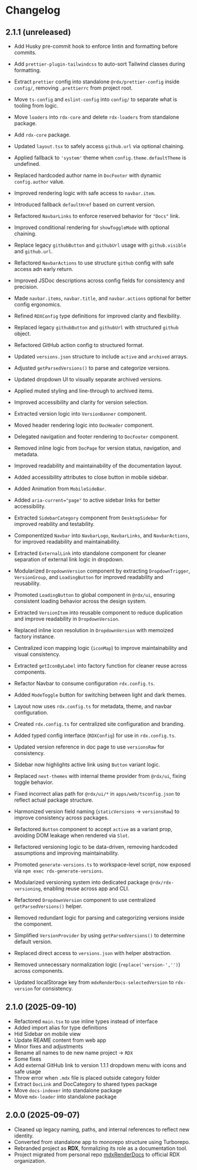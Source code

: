 # Changelog

## 2.1.1 (unreleased)

- Add Husky pre-commit hook to enforce lintin and formatting before commits.
- Add `prettier-plugin-tailwindcss` to auto-sort Tailwind classes during formatting.
- Extract `prettier` config into standalone `@rdx/prettier-config` inside `config/`, removing `.prettierrc` from project root.
- Move `ts-config` and `eslint-config` into `config/` to separate what is tooling from logic.
- Move `loaders` into `rdx-core` and delete `rdx-loaders` from standalone package.
- Add `rdx-core` package.
- Updated `layout.tsx` to safely access `github.url` via optional chaining.
- Applied fallback to `'system'` theme when `config.theme.defaultTheme` is undefined.
- Replaced hardcoded author name in `DocFooter` with dynamic `config.author` value.
- Improved rendering logic with safe access to `navbar.item`.
- Introduced fallback `defaultHref` based on current version.
- Refactored `NavbarLinks` to enforce reserved behavior for `"Docs"` link.
- Improved conditional rendering for `showToggleMode` with optional chaining.
- Replace legacy `githubButton` and `githubUrl` usage with `github.visible` and `github.url`.
- Refactored `NavbarActions` to use structure `github` config with safe access adn early return.
- Improved JSDoc descriptions across config fields for consistency and precision.
- Made `navbar.items`, `navbar.title`, and `navbar.actions` optional for better config ergonomics.
- Refined `RDXConfig` type definitions for improved clarity and flexibility.
- Replaced legacy `githubButton` and `githubUrl` with structured `github` object.
- Refactored GitHub action config to structured format.

- Updated `versions.json` structure to include `active` and `archived` arrays.
- Adjusted `getParsedVersions()` to parse and categorize versions.
- Updated dropdown UI to visually separate archived versions.
- Applied muted styling and line-through to archived items.
- Improved accessibility and clarity for version selection.
- Extracted version logic into `VersionBanner` component.
- Moved header rendering logic into `DocHeader` component.
- Delegated navigation and footer rendering to `DocFooter` component.
- Removed inline logic from `DocPage` for version status, navigation, and metadata.
- Improved readability and maintainability of the documentation layout.
- Added accessibility attributes to close button in mobile sidebar.
- Added Animation from `MobileSideBar`.
- Added `aria-current="page"` to active sidebar links for better accessibility.
- Extracted `SidebarCategory` component from `DesktopSidebar` for improved reability and testability.
- Componentized `Navbar` into `NavbarLogo`, `NavbarLinks`, and `NavbarActions`, for improved readability and maintainability.
- Extracted `ExternalLink` into standalone component for cleaner separation of external link logic in dropdown.
- Modularized `DropdownVersion` component by extracting `DropdownTrigger`, `VersionGroup`, and `LoadingButton` for improved readability and reusability.
- Promoted `LoadingButton` to global component in `@rdx/ui`, ensuring consistent loading behavior across the design system.
- Extracted `VersionItem` into reusable component to reduce duplication and improve readability in `DropdownVersion`.
- Replaced inline icon resolution in `DropdownVersion` with memoized factory instance.
- Centralized icon mapping logic (`iconMap`) to improve maintainability and visual consistency.
- Extracted `getIconByLabel` into factory function for cleaner reuse across components.
- Refactor Navbar to consume configuration `rdx.config.ts`.
- Added `ModeToggle` button for switching between light and dark themes.
- Layout now uses `rdx.config.ts` for metadata, theme, and navbar configuration.
- Created `rdx.config.ts` for centralized site configuration and branding.
- Added typed config interface (`RDXConfig`) for use in `rdx.config.ts`.
- Updated version reference in doc page to use `versionsRaw` for consistency.
- Sidebar now highlights active link using `Button` variant logic.
- Replaced `next-themes` with internal theme provider from `@rdx/ui`, fixing toggle behavior.
- Fixed incorrect alias path for `@rdx/ui/*` in `apps/web/tsconfig.json` to reflect actual package structure.
- Harmonized version field naming (`staticVersions` -> `versionsRaw`) to improve consistency across packages.
- Refactored `Button` component to accept `active` as a variant prop, avoiding DOM leakage when rendered via `Slot`.
- Refactored versioning logic to be data-driven, removing hardcoded assumptions and improving maintainability.
- Promoted `generate-versions.ts` to workspace-level script, now exposed via `npm exec rdx-generate-versions`.
- Modularized versioning system into dedicated package `@rdx/rdx-versioning`, enabling reuse across app and CLI.
- Refactored `DropdownVersion` component to use centralized `getParsedVersions()` helper.
- Removed redundant logic for parsing and categorizing versions inside the component.
- Simplified `VersionProvider` by using `getParsedVersions()` to determine default version.
- Replaced direct access to `versions.json` with helper abstraction.
- Removed unnecessary normalization logic (`replace('version-','')`) across components.
- Updated localStorage key from `mdxRenderDocs-selectedVersion` to `rdx-version` for consistency.

## 2.1.0 (2025-09-10)

- Refactored `main.tsx` to use inline types instead of interface
- Added import alias for type definitions
- Hid Sidebar on mobile view
- Update REAME content from web app
- Minor fixes and adjustments
- Rename all names to de new name project -> `RDX`
- Some fixes
- Add external GitHub link to version 1.1.1 dropdown menu with icons and safe usage
- Throw error when `.mdx` file is placed outside category folder
- Extract `DocLink` and DocCategory to shared types package
- Move `docs-indexer` into standalone package
- Move `mdx-loader` into standalone package

## 2.0.0 (2025-09-07)

- Cleaned up legacy naming, paths, and internal references to reflect new identity.
- Converted from standalone app to monorepo structure using Turborepo.
- Rebranded project as **RDX**, formalizing its role as a documentation tool.
- Project migrated from personal repo [mdxRenderDocs](https://github.com/duhnunes/mdxRenderDocs) to official RDX organization.

